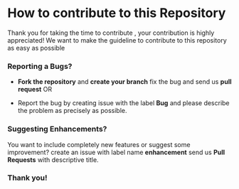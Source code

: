# How to contribute to this Repository  

 Thank you for taking the time to contribute , your contribution is highly appreciated! We want to make the guideline to contribute to this repository as easy as possible


### Reporting a Bugs?


- **Fork the repository** and **create your branch** fix the bug and send us **pull request** OR

- Report the bug by creating issue with the label **Bug** and please describe the  problem as precisely as possible.


### Suggesting Enhancements?

You want to include completely new features or  suggest some improvement? create an issue with label name **enhancement** send us **Pull Requests**  with descriptive title.



### Thank you!